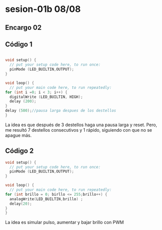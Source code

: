 # sesion-01b 08/08

## Encargo 02

## Código 1

```cpp

void setup() {
  // put your setup code here, to run once:
  pinMode (LED_BUILTIN,OUTPUT);
}

void loop() {
  // put your main code here, to run repeatedly:
for (int i =0; i < 3; i++) {
  digitalWrite (LED_BUILTIN, HIGH);
  delay (200);
}
delay (500);//pausa larga despues de los destellos 
}
```

La idea es que después de 3 destellos haga una pausa larga y reset. Pero, me resultó 7 destellos consecutivos y 1 rápido, siguiendo con que no se apague más.

## Código 2

```cpp
void setup() {
  // put your setup code here, to run once:
  pinMode (LED_BUILTIN,OUTPUT);
}

void loop() {
  // put your main code here, to run repeatedly:
for (int brillo = 0; birllo <= 255;brillo++) {
  analogWrite(LED_BUILTIN,brillo) ;
  delay(20);
}
}
```

La idea es simular pulso, aumentar y bajar brillo con PWM

